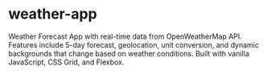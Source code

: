 # weather-app
Weather Forecast App with real-time data from OpenWeatherMap API. Features include 5-day forecast, geolocation, unit conversion, and dynamic backgrounds that change based on weather conditions. Built with vanilla JavaScript, CSS Grid, and Flexbox.
